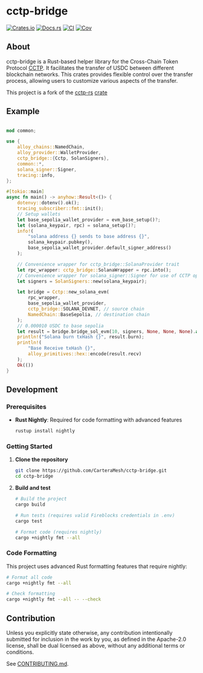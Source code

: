 # cctp-bridge

[![Crates.io](https://img.shields.io/crates/v/cctp-bridge.svg)](https://crates.io/crates/cctp-bridge)
[![Docs.rs](https://docs.rs/cctp-bridge/badge.svg)](https://docs.rs/cctp-bridge)
[![CI](https://github.com/CarteraMesh/cctp-bridge/workflows/test/badge.svg)](https://github.com/CarteraMesh/cctp-bridge/actions)
[![Cov](https://codecov.io/github/CarteraMesh/cctp-bridge/graph/badge.svg?token=dILa1k9tlW)](https://codecov.io/github/CarteraMesh/cctp-bridge)

## About

cctp-bridge is a Rust-based helper library for the Cross-Chain Token Protocol [CCTP](https://developers.circle.com/cctp). It facilitates the transfer of USDC between different blockchain networks.
This crates provides flexible control over the transfer process, allowing users to customize various aspects of the transfer.

This project is a fork of the [cctp-rs](https://github.com/semiotic-ai/cctp-rs) [crate](https://crates.io/crates/cctp-rs)

## Example

```rust

mod common;

use {
    alloy_chains::NamedChain,
    alloy_provider::WalletProvider,
    cctp_bridge::{Cctp, SolanSigners},
    common::*,
    solana_signer::Signer,
    tracing::info,
};

#[tokio::main]
async fn main() -> anyhow::Result<()> {
    dotenvy::dotenv().ok();
    tracing_subscriber::fmt::init();
    // Setup wallets
    let base_sepolia_wallet_provider = evm_base_setup()?;
    let (solana_keypair, rpc) = solana_setup()?;
    info!(
        "solana address {} sends to base address {}",
        solana_keypair.pubkey(),
        base_sepolia_wallet_provider.default_signer_address()
    );

    // Convenience wrapper for cctp_bridge::SolanaProvider trait
    let rpc_wrapper: cctp_bridge::SolanaWrapper = rpc.into();
    // Convenience wrapper for solana_signer::Signer for use of CCTP operations
    let signers = SolanSigners::new(solana_keypair);

    let bridge = Cctp::new_solana_evm(
        rpc_wrapper,
        base_sepolia_wallet_provider,
        cctp_bridge::SOLANA_DEVNET, // source chain
        NamedChain::BaseSepolia, // destination chain
    );
    // 0.000010 USDC to base sepolia
    let result = bridge.bridge_sol_evm(10, signers, None, None, None).await?;
    println!("Solana burn txHash {}", result.burn);
    println!(
        "Base Receive txHash {}",
        alloy_primitives::hex::encode(result.recv)
    );
    Ok(())
}
```

## Development

### Prerequisites

- **Rust Nightly**: Required for code formatting with advanced features
  ```bash
  rustup install nightly
  ```

### Getting Started

1. **Clone the repository**
   ```bash
   git clone https://github.com/CarteraMesh/cctp-bridge.git
   cd cctp-bridge
   ```

2. **Build and test**
   ```bash
   # Build the project
   cargo build

   # Run tests (requires valid Fireblocks credentials in .env)
   cargo test

   # Format code (requires nightly)
   cargo +nightly fmt --all
   ```

### Code Formatting

This project uses advanced Rust formatting features that require nightly:

```bash
# Format all code
cargo +nightly fmt --all

# Check formatting
cargo +nightly fmt --all -- --check
```

## Contribution

Unless you explicitly state otherwise, any contribution intentionally submitted
for inclusion in the work by you, as defined in the Apache-2.0 license, shall be
dual licensed as above, without any additional terms or conditions.

See [CONTRIBUTING.md](CONTRIBUTING.md).
